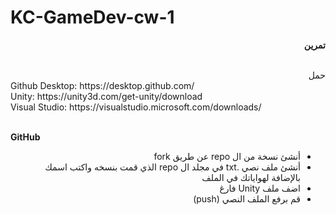 
# KC-GameDev-cw-1


<p dir="rtl">
<strong>تمرين</strong></p></br>



<div dir="rtl">
حمل
</div>

<div>
   Github Desktop: https://desktop.github.com/ </br>
   Unity:  https://unity3d.com/get-unity/download </br>
   Visual Studio: https://visualstudio.microsoft.com/downloads/  </br>
</div>
 

</br> **GitHub** </br>
<div dir="rtl">
   
    
* أنشئ نسخة من ال repo عن طريق fork
* أنشئ ملف نصي .txt في مجلد ال repo الذي قمت بنسخه واكتب اسمك بالإضافة لهواياتك في الملف
* اضف ملف Unity فارغ
* قم برفع الملف النصي (push)
</div>
